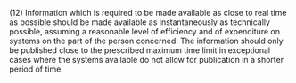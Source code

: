 (12) Information which is required to be made available as close to real time as possible should be made available as instantaneously as technically possible, assuming a reasonable level of efficiency and of expenditure on systems on the part of the person concerned. The information should only be published close to the prescribed maximum time limit in exceptional cases where the systems available do not allow for publication in a shorter period of time.